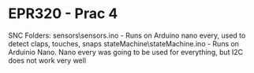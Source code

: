 # EPR320 - Prac 4
SNC Folders:
    sensors\sensors.ino - Runs on Arduino nano every, used to detect claps, touches, snaps
    stateMachine\stateMachine.ino - Runs on Arduinio Nano. Nano every was going to be used for everything, but I2C does not work very well
    